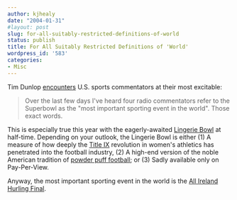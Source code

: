 ```yaml
---
author: kjhealy
date: "2004-01-31"
#layout: post
slug: for-all-suitably-restricted-definitions-of-world
status: publish
title: For All Suitably Restricted Definitions of 'World'
wordpress_id: '583'
categories:
- Misc
---
```


Tim Dunlop [encounters](http://www.roadtosurfdom.com/surfdomarchives/001910.php) U.S. sports commentators at their most excitable:

> Over the last few days I've heard four radio commentators refer to the Superbowl as the "most important sporting event in the world". Those exact words.

This is especially true this year with the eagerly-awaited [Lingerie Bowl](http://www.lingeriebowl.com/main.htm) at half-time. Depending on your outlook, the Lingerie Bowl is either (1) A measure of how deeply the [Title IX](http://www.ed.gov/pubs/TitleIX/index.html) revolution in women's athletics has penetrated into the football industry, (2) A high-end version of the noble American tradition of [powder puff football](http://www.davidson.k12.nc.us/ledford/ppfoota.htm); or (3) Sadly available only on Pay-Per-View.

Anyway, the most important sporting event in the world is the [All Ireland Hurling Final](http://www.rte.ie/news/1999/0912/gaa.html).
